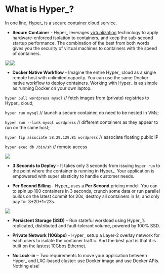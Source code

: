 # What is Hyper_?

In one line, [Hyper_](https://hyper.sh) is a secure container cloud service.

- **Secure Container** - Hyper_ leverages [virtualization](github.com/hyperhq/hyper) technology to apply hardware-enforced isolation to containers, and keep the sub-second startup performance. The combination of the best from both words gives you the security of virtual machines to containers with the speed of containers.

![](https://trello-attachments.s3.amazonaws.com/5694785e124f36d746f5c7be/1511x393/b8b5cd31b59af44c0c86349e150438fb/HyperContainer_vs_LinuxContainer.png)![](https://trello-attachments.s3.amazonaws.com/5694785e124f36d746f5c7be/1511x393/b8b5cd31b59af44c0c86349e150438fb/HyperContainer_vs_LinuxContainer.png)

- **Docker Native Workflow** - Imagine the entire Hyper_ cloud as a single remote host with unlimited capacity. You can use the same Docker native workflow to deploy containers. Working with Hyper_ is as simple as running Docker on your own laptop.

 `hyper pull wordpress mysql` // fetch images from (private) registries to Hyper_ cloud;

 `hyper run mysql` // launch a secure container, no need to be nested in VMs;
 
 `hyper run --link mysql wordpress` // different containers as they appear to run on the same host;

 `hyper fip associate 58.29.129.81 wordpress` // associate floating public IP

 `hyper exec db /bin/sh` // remote access

![](https://trello-attachments.s3.amazonaws.com/56daae9b816ec930c8d98197/1317x490/d94b089c895cd3feaab21c5277491343/laptop-left.png)

- **3 Seconds to Deploy** - It takes only 3 seconds from issuing `hyper run` to the point where the container is running in Hyper_. Your application is empowered with super elasticity to handle customer needs.

- **Per Second Billing** - Hyper_ uses a **Per Second** pricing model. You can to spin up 100 containers in 3 seconds, crunch some data or run parallel builds on the latest commit for 20s, destroy all containers in 1s, and only pay for 3+20+1=23s. 

![](https://trello-attachments.s3.amazonaws.com/56b19c6e5bb4a89f92d0e71f/903x472/2ccb5880a4286dd6d4c14eb19b3dab99/upload_2_3_2016_at_2_21_34_PM.png)


- **Persistent Storage (SSD)** – Run stateful workload using Hyper_’s replicated, distributed and fault-tolerant volume, powered by 100% SSD.

- **Private Network (10Gbps)** - Hyper_ setup a Layer-2 overlay network for each users to isolate the container traffic. And the best part is that it is built on the lastest 10Gbps Ethernet.

- **No Lock-in** – Two requirements to move your application between Hyper_ and LXC-based cluster: use Docker image and use Docker APIs. Nothing else!
